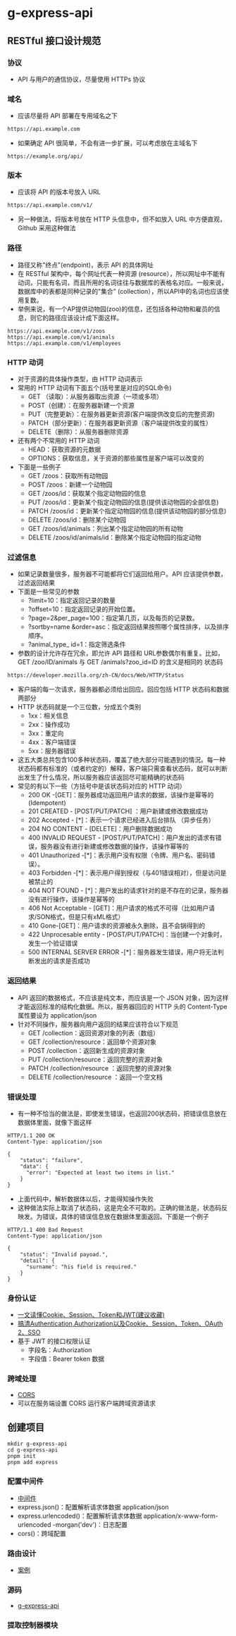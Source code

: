 # g-express-api

## RESTful 接口设计规范

### 协议

- API 与用户的通信协议，尽量使用 HTTPs 协议

### 域名

- 应该尽量将 API 部署在专用域名之下

```shell
https://api.example.com
```

- 如果确定 API 很简单，不会有进一步扩展，可以考虑放在主域名下

```shell
https://example.org/api/
```

### 版本

- 应该将 API 的版本号放入 URL

```shell
https://api.example.com/v1/
```

- 另一种做法，将版本号放在 HTTP 头信息中，但不如放入 URL 中方便直观，Github 采用这种做法

### 路径

- 路径又称"终点"(endpoint)，表示 API 的具体网址
- 在 RESTful 架构中，每个网址代表一种资源 (resource），所以网址中不能有动词，只能有名词，而且所用的名词往往与数据库的表格名对应。一般来说，数据库中的表都是同种记录的"集合” (collection），所以API中的名词也应该使用复数。
- 举例来说，有一个AP提供动物园(zoo)的信息，还包括各种动物和雇员的信息，则它的路径应该设计成下面这样。

```shell
https://api.example.com/v1/zoos
https://api.example.com/v1/animals
https://api.example.com/v1/employees
```

### HTTP 动词

- 对于资源的具体操作类型，由 HTTP 动词表示
- 常用的 HTTP 动词有下面五个(括号里是对应的SQL命令)
  - GET （读取）：从服务器取出资源（一项或多项）
  - POST（创建）：在服务器新建一个资源
  - PUT（完整更新）：在服务器更新资源(客户端提供改变后的完整资源)
  - PATCH（部分更新）：在服务器更新资源（客户端提供改变的属性）
  - DELETE（删除）：从服务器删除资源
- 还有两个不常用的 HTTP 动词
  - HEAD：获取资源的元数据
  - OPTIONS：获取信息，关于资源的那些属性是客户端可以改变的
- 下面是一些例子
  - GET /zoos：获取所有动物园
  - POST /zoos：新建一个动物园
  - GET /zoos/id：获取某个指定动物园的信息
  - PUT /zoos/id：更新某个指定动物园的信息(提供该动物园的全部信息)
  - PATCH /zoos/id：更新某个指定动物园的信息(提供该动物园的部分信息)
  - DELETE /zoos/id：删除某个动物园
  - GET /zoos/id/animals：列出某个指定动物园的所有动物
  - DELETE /zoos/id/animals/id：删除某个指定动物园的指定动物

### 过滤信息

- 如果记录数量很多，服务器不可能都将它们返回给用户。API 应该提供参数，过滤返回结果
- 下面是一些常见的参数
  - ?limit=10：指定返回记录的数量
  - ?offset=10：指定返回记录的开始位置。
  - ?page=2&per_page=100：指定第几页，以及每页的记录数。
  - ?sortby=name &order=asc：指定返回结果按照哪个属性排序，以及排序顺序。
  - ?animal_type_ id=1：指定筛选条件
- 参数的设计允许存在冗余，即允许 API 路径和 URL参数偶尔有重复。比如，GET /zoo/ID/animals 与 GET /animals?zoo_id=ID 的含义是相同的
状态码

```shell
https://developer.mozilla.org/zh-CN/docs/Web/HTTP/Status
```

- 客户端的每一次请求，服务器都必须给出回应。回应包括 HTTP 状态码和数据两部分
- HTTP 状态码就是一个三位数，分成五个类别
  - 1xx：相关信息
  - 2xx：操作成功
  - 3xx：重定向
  - 4xx：客户端错误
  - 5xx：服务器错误
- 这五大类总共包含100多种状态码，覆盖了绝大部分可能遇到的情況。每一种状态码都有标准的（或者约定的）解释，客户端只需查看状态码，就可以判断出发生了什么情况，所以服务器应该返回尽可能精确的状态码
- 常见的有以下一些（方括号中是该状态码对应的 HTTP 动词）
  - 200 OK -[GET]：服务器成功返回用户请求的数据，该操作是幂等的(Idempotent)
  - 201 CREATED - [POST/PUT/PATCH] ：用户新建或修改数据成功
  - 202 Accepted - [*]：表示一个请求已经进入后台排队 （异步任务）
  - 204 NO CONTENT - [DELETE]：用户删除数据成功
  - 400 INVALID REQUEST - [POST/PUT/PATCH]：用户发出的请求有错误，服务器没有进行新建或修改数据的操作，该操作幂等的
  - 401 Unauthorized -[*]：表示用户没有权限（令牌、用户名、密码错误）。
  - 403 Forbidden -[*]：表示用户得到授权（与401错误相对），但是访问是被禁止的
  - 404 NOT FOUND - [*]：用户发出的请求针对的是不存在的记录，服务器没有进行操作，该操作是幂等的
  - 406 Not Acceptable - [GET]：用户请求的格式不可得（比如用户请求/SON格式，但是只有xML格式）
  - 410 Gone-[GET]：用户请求的资源被永久删除，且不会锅得到的
  - 422 Unprocesable entity - [POST/PUT/PATCH]：当创建一个对象时，发生一个验证错误
  - 500 INTERNAL SERVER ERROR -[*]：服务器发生错误，用户将无法判断发出的请求是否成功

### 返回结果

- API 返回的数据格式，不应该是纯文本，而应该是一个 JSON 对象，因为这样才能返回标准的结构化数据。所以，服务器回应的 HTTP 头的 Content-Type 属性要设为 application/json
- 针对不同操作，服务器向用户返回的结果应该符合以下规范
  - GET /collection：返回资源对象的列表（数组）
  - GET /collection/resource：返回单个资源对象
  - POST /collection：返回新生成的资源对象
  - PUT /collection/resource：返回完整的资源对象
  - PATCH /collection/resource ：返回完整的资源对象
  - DELETE /collection/resource ：返回一个空文档

### 错误处理

- 有一种不恰当的做法是，即使发生错误，也返回200状态码，把错误信息放在数据体里面，就像下面这样

```shell
HTTP/1.1 200 OK
Content-Type: application/json

{
    "status": "failure",
    "data": {
      "error": "Expected at least two items in list."
    }
}
```

- 上面代码中，解析数据体以后，才能得知操作失败
- 这种做法实际上取消了状态码，这是完全不可取的。正确的做法是，状态码反映发。为错误，具体的错误信息放在数据体里面返回。下面是一个例子

```shell
HTTP/1.1 400 Bad Request
Content-Type: application/json

{
    "status": "Invalid payoad.",
    "detail": {
      "surname": "his field is required."
    }
}
```

### 身份认证

- [一文读懂Cookie、Session、Token和JWT(建议收藏)](https://mp.weixin.qq.com/s/iSoGtv8AUaUBUn4pPnNMXg)
- [搞清Authentication,Authorization以及Cookie、Session、Token、OAuth 2、SSO](https://blog.csdn.net/i_silence/article/details/107217894)
- 基于 JWT 的接口权限认证
  - 字段名：Authorization
  - 字段值：Bearer token 数据

### 跨域处理

- [CORS](https://developer.mozilla.org/zh-CN/docs/Glossary/CORS)
- 可以在服务端设置 CORS 运行客户端跨域资源请求

## 创建项目

```shell
mkdir g-express-api
cd g-express-api
pnpm init
pnpm add express
```

### 配置中间件

- [中间件](https://expressjs.com/en/resources/middleware.html)
- express.json()：配置解析请求体数据 application/json
- express.urlencoded()：配置解析请求体数据 application/x-www-form-urlencoded
-morgan('dev')：日志配置
- cors()：跨域配置

### 路由设计

- [案例](https://realworld-docs.netlify.app/docs/specs/backend-specs/endpoints)

### 源码

- [g-express-api](https://github.com/lotosv2010/g-express-api)

### 提取控制器模块
